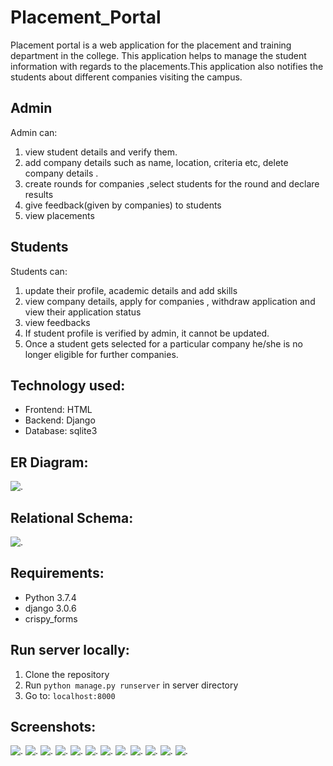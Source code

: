 # Placement_Portal
Placement portal is a web application for the placement and training department in the college. This
application helps to manage the student information with regards to the placements.This application
also notifies the students about different companies visiting the campus.

## Admin
Admin can:
1. view student details and verify them.
2. add company details such as name, location, criteria etc, delete company details .
3. create rounds for companies ,select students for the round and declare results
4. give feedback(given by companies) to students
5. view placements

## Students
Students can:
 1. update their profile, academic details and  add skills
 2. view company details, apply for companies , withdraw application and view their application status
 3. view feedbacks  
 4. If student profile is verified by admin, it cannot be updated.  
 5. Once a student gets selected for a particular company he/she is no longer eligible for further companies.  
 
  ## Technology used:
  - Frontend: HTML
  - Backend: Django
  - Database: sqlite3
 
  ## ER Diagram:
  ![.](https://go.gliffy.com/go/view/13366393.png?size=large)
  
  
  ## Relational Schema:
  ![.](https://go.gliffy.com/go/view/13365224.png?size=large)
  
  ## Requirements:
  - Python 3.7.4
  - django 3.0.6
  - crispy_forms
  
  ## Run server locally:
  1. Clone the repository
  2. Run `python manage.py runserver` in server directory
  3. Go to: `localhost:8000`
  
  ## Screenshots:
  ![.](https://github.com/vkonde21/Placement_Portal/blob/master/screenshots/register.png)
  ![.](https://github.com/vkonde21/Placement_Portal/blob/master/screenshots/login.png)
  ![.](https://github.com/vkonde21/Placement_Portal/blob/master/screenshots/homepage.png)
  ![.](https://github.com/vkonde21/Placement_Portal/blob/master/screenshots/yourstatus.png)
  ![.](https://github.com/vkonde21/Placement_Portal/blob/master/screenshots/academicdetails.png)
  ![.](https://github.com/vkonde21/Placement_Portal/blob/master/screenshots/skills.png)
  ![.](https://github.com/vkonde21/Placement_Portal/blob/master/screenshots/profile.png)
  ![.](https://github.com/vkonde21/Placement_Portal/blob/master/screenshots/adminhome.png)
  ![.](https://github.com/vkonde21/Placement_Portal/blob/master/screenshots/addcompany.png)
  ![.](https://github.com/vkonde21/Placement_Portal/blob/master/screenshots/companycriteria.png)
  ![.](https://github.com/vkonde21/Placement_Portal/blob/master/screenshots/company_details.png)
  ![.](https://github.com/vkonde21/Placement_Portal/blob/master/screenshots/createshortlist.png)
  
  
  
